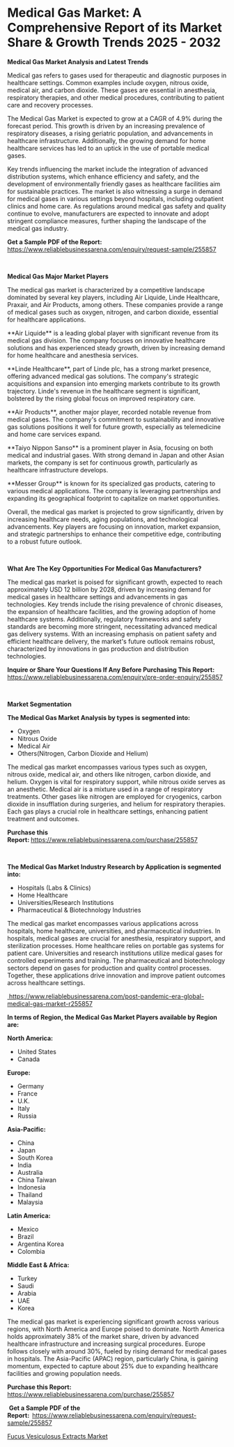 <p><h1>Medical Gas Market: A Comprehensive Report of its Market Share & Growth Trends 2025 - 2032</h1></p><p><strong>Medical Gas Market Analysis and Latest Trends</strong></p>
<p><p>Medical gas refers to gases used for therapeutic and diagnostic purposes in healthcare settings. Common examples include oxygen, nitrous oxide, medical air, and carbon dioxide. These gases are essential in anesthesia, respiratory therapies, and other medical procedures, contributing to patient care and recovery processes.</p><p>The Medical Gas Market is expected to grow at a CAGR of 4.9% during the forecast period. This growth is driven by an increasing prevalence of respiratory diseases, a rising geriatric population, and advancements in healthcare infrastructure. Additionally, the growing demand for home healthcare services has led to an uptick in the use of portable medical gases. </p><p>Key trends influencing the market include the integration of advanced distribution systems, which enhance efficiency and safety, and the development of environmentally friendly gases as healthcare facilities aim for sustainable practices. The market is also witnessing a surge in demand for medical gases in various settings beyond hospitals, including outpatient clinics and home care. As regulations around medical gas safety and quality continue to evolve, manufacturers are expected to innovate and adopt stringent compliance measures, further shaping the landscape of the medical gas industry.</p></p>
<p><strong>Get a Sample PDF of the Report:&nbsp;</strong> <a href="https://www.reliablebusinessarena.com/enquiry/request-sample/255857?utm_campaign=3062&utm_medium=2&utm_source=Github&utm_content=ia&utm_term=30032025&utm_id=medical-gas">https://www.reliablebusinessarena.com/enquiry/request-sample/255857</a></p>
<p>&nbsp;</p>
<p><strong>Medical Gas Major Market Players</strong></p>
<p><p>The medical gas market is characterized by a competitive landscape dominated by several key players, including Air Liquide, Linde Healthcare, Praxair, and Air Products, among others. These companies provide a range of medical gases such as oxygen, nitrogen, and carbon dioxide, essential for healthcare applications.</p><p>**Air Liquide** is a leading global player with significant revenue from its medical gas division. The company focuses on innovative healthcare solutions and has experienced steady growth, driven by increasing demand for home healthcare and anesthesia services.</p><p>**Linde Healthcare**, part of Linde plc, has a strong market presence, offering advanced medical gas solutions. The company's strategic acquisitions and expansion into emerging markets contribute to its growth trajectory. Linde's revenue in the healthcare segment is significant, bolstered by the rising global focus on improved respiratory care.</p><p>**Air Products**, another major player, recorded notable revenue from medical gases. The company's commitment to sustainability and innovative gas solutions positions it well for future growth, especially as telemedicine and home care services expand.</p><p>**Taiyo Nippon Sanso** is a prominent player in Asia, focusing on both medical and industrial gases. With strong demand in Japan and other Asian markets, the company is set for continuous growth, particularly as healthcare infrastructure develops.</p><p>**Messer Group** is known for its specialized gas products, catering to various medical applications. The company is leveraging partnerships and expanding its geographical footprint to capitalize on market opportunities.</p><p>Overall, the medical gas market is projected to grow significantly, driven by increasing healthcare needs, aging populations, and technological advancements. Key players are focusing on innovation, market expansion, and strategic partnerships to enhance their competitive edge, contributing to a robust future outlook.</p></p>
<p>&nbsp;</p>
<p><strong>What Are The Key Opportunities For Medical Gas Manufacturers?</strong></p>
<p><p>The medical gas market is poised for significant growth, expected to reach approximately USD 12 billion by 2028, driven by increasing demand for medical gases in healthcare settings and advancements in gas technologies. Key trends include the rising prevalence of chronic diseases, the expansion of healthcare facilities, and the growing adoption of home healthcare systems. Additionally, regulatory frameworks and safety standards are becoming more stringent, necessitating advanced medical gas delivery systems. With an increasing emphasis on patient safety and efficient healthcare delivery, the market's future outlook remains robust, characterized by innovations in gas production and distribution technologies.</p></p>
<p><strong>Inquire or Share Your Questions If Any Before Purchasing This Report:</strong> <a href="https://www.reliablebusinessarena.com/enquiry/pre-order-enquiry/255857?utm_campaign=3062&utm_medium=2&utm_source=Github&utm_content=ia&utm_term=30032025&utm_id=medical-gas">https://www.reliablebusinessarena.com/enquiry/pre-order-enquiry/255857</a></p>
<p>&nbsp;</p>
<p><strong>Market Segmentation</strong></p>
<p><strong>The Medical Gas Market Analysis by types is segmented into:</strong></p>
<p><ul><li>Oxygen</li><li>Nitrous Oxide</li><li>Medical Air</li><li>Others(Nitrogen, Carbon Dioxide and Helium)</li></ul></p>
<p><p>The medical gas market encompasses various types such as oxygen, nitrous oxide, medical air, and others like nitrogen, carbon dioxide, and helium. Oxygen is vital for respiratory support, while nitrous oxide serves as an anesthetic. Medical air is a mixture used in a range of respiratory treatments. Other gases like nitrogen are employed for cryogenics, carbon dioxide in insufflation during surgeries, and helium for respiratory therapies. Each gas plays a crucial role in healthcare settings, enhancing patient treatment and outcomes.</p></p>
<p><strong>Purchase this Report:&nbsp;</strong><a href="https://www.reliablebusinessarena.com/purchase/255857?utm_campaign=3062&utm_medium=2&utm_source=Github&utm_content=ia&utm_term=30032025&utm_id=medical-gas">https://www.reliablebusinessarena.com/purchase/255857</a></p>
<p>&nbsp;</p>
<p><strong>The Medical Gas Market Industry Research by Application is segmented into:</strong></p>
<p><ul><li>Hospitals (Labs & Clinics)</li><li>Home Healthcare</li><li>Universities/Research Institutions</li><li>Pharmaceutical & Biotechnology Industries</li></ul></p>
<p><p>The medical gas market encompasses various applications across hospitals, home healthcare, universities, and pharmaceutical industries. In hospitals, medical gases are crucial for anesthesia, respiratory support, and sterilization processes. Home healthcare relies on portable gas systems for patient care. Universities and research institutions utilize medical gases for controlled experiments and training. The pharmaceutical and biotechnology sectors depend on gases for production and quality control processes. Together, these applications drive innovation and improve patient outcomes across healthcare settings.</p></p>
<p><a href="https://www.reliablebusinessarena.com/post-pandemic-era-global-medical-gas-market-r255857?utm_campaign=3062&utm_medium=2&utm_source=Github&utm_content=ia&utm_term=30032025&utm_id=medical-gas">&nbsp;https://www.reliablebusinessarena.com/post-pandemic-era-global-medical-gas-market-r255857</a></p>
<p><strong>In terms of Region, the Medical Gas Market Players available by Region are:</strong></p>
<p>
    <p> <strong> North America: </strong>
        <ul>
            <li>United States</li>
            <li>Canada</li>
        </ul>
        </p> 
    <p> <strong> Europe: </strong>
        <ul>
            <li>Germany</li>
            <li>France</li>
            <li>U.K.</li>
            <li>Italy</li>
            <li>Russia</li>
        </ul>
        </p> 
    <p> <strong> Asia-Pacific: </strong>
        <ul>
            <li>China</li>
            <li>Japan</li>
            <li>South Korea</li>
            <li>India</li>
            <li>Australia</li>
            <li>China Taiwan</li>
            <li>Indonesia</li>
            <li>Thailand</li>
            <li>Malaysia</li>
        </ul>
        </p> 
    <p> <strong> Latin America: </strong>
        <ul>
            <li>Mexico</li>
            <li>Brazil</li>
            <li>Argentina Korea</li>
            <li>Colombia</li>
        </ul>
        </p> 
    <p> <strong> Middle East & Africa: </strong>
        <ul>
            <li>Turkey</li>
            <li>Saudi</li>
            <li>Arabia</li>
            <li>UAE</li>
            <li>Korea</li>
        </ul>
    </p>
    </p>
<p><p>The medical gas market is experiencing significant growth across various regions, with North America and Europe poised to dominate. North America holds approximately 38% of the market share, driven by advanced healthcare infrastructure and increasing surgical procedures. Europe follows closely with around 30%, fueled by rising demand for medical gases in hospitals. The Asia-Pacific (APAC) region, particularly China, is gaining momentum, expected to capture about 25% due to expanding healthcare facilities and growing population needs.</p></p>
<p><strong>Purchase this Report: </strong><a href="https://www.reliablebusinessarena.com/purchase/255857?utm_campaign=3062&utm_medium=2&utm_source=Github&utm_content=ia&utm_term=30032025&utm_id=medical-gas">https://www.reliablebusinessarena.com/purchase/255857</a></p>
<p>&nbsp;<strong>Get a Sample PDF of the Report:&nbsp;&nbsp;</strong><a href="https://www.reliablebusinessarena.com/enquiry/request-sample/255857?utm_campaign=3062&utm_medium=2&utm_source=Github&utm_content=ia&utm_term=30032025&utm_id=medical-gas">https://www.reliablebusinessarena.com/enquiry/request-sample/255857</a></p>
<p><strong></strong></p>
<p><p><a href="https://github.com/xalatieusope/Market-Research-Report-List-1/blob/main/fucus-vesiculosus-extracts-market.md?utm_campaign=3062&utm_medium=2&utm_source=Github&utm_content=ia&utm_term=30032025&utm_id=medical-gas">Fucus Vesiculosus Extracts Market</a></p></p>
